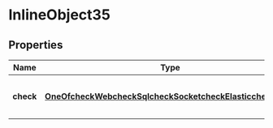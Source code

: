 

# InlineObject35

## Properties

Name | Type | Description | Notes
------------ | ------------- | ------------- | -------------
**check** | [**OneOfcheckWebcheckSqlcheckSocketcheckElasticcheckPush**](OneOfcheckWebcheckSqlcheckSocketcheckElasticcheckPush.md) | Payload for updating a monitoring check | 



